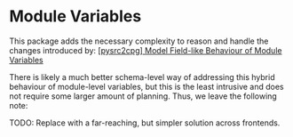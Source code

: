 # Module Variables

This package adds the necessary complexity to reason and handle the changes introduced by:
[\[pysrc2cpg\] Model Field-like Behaviour of Module Variables](https://github.com/joernio/joern/pull/3750/)

There is likely a much better schema-level way of addressing this hybrid behaviour of module-level variables, but this 
is the least intrusive and does not require some larger amount of planning. Thus, we leave the following note:

TODO: Replace with a far-reaching, but simpler solution across frontends.
